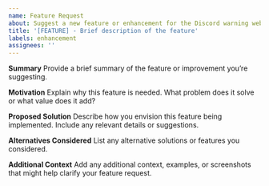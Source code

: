 ```yaml
---
name: Feature Request
about: Suggest a new feature or enhancement for the Discord warning website
title: '[FEATURE] - Brief description of the feature'
labels: enhancement
assignees: ''
---
```


**Summary** Provide a brief summary of the feature or improvement you’re suggesting.

**Motivation** Explain why this feature is needed. What problem does it solve or what value does it add?

**Proposed Solution** Describe how you envision this feature being implemented. Include any relevant details or suggestions.

**Alternatives Considered** List any alternative solutions or features you considered.

**Additional Context** Add any additional context, examples, or screenshots that might help clarify your feature request.
